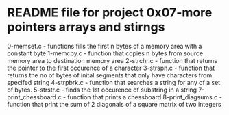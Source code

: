 # README file for project 0x07-more pointers arrays and stirngs
0-memset.c - functions fills the first n bytes of a memory area with a constant byte
1-memcpy.c - function that copies n bytes from source memory area to destination memory area
2-strchr.c - function that returns the pointer to the first occurence of a character
3-strspn.c - function that returns the no of bytes of inital segments that only have characters from specifed string
4-strpbrk.c -  function that searches a string for any of a set of bytes.
5-strstr.c - finds the 1st occurence of substring in a string
7-print_chessboard.c - function that prints a chessboard
8-print_diagsums.c - function that print the sum of 2 diagonals of a square matrix of two integers
